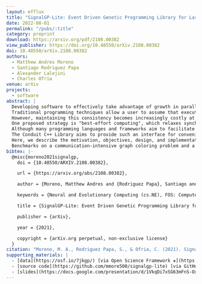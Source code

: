 ```yaml
---
layout: efflux
title: "SignalGP-Lite: Event Driven Genetic Programming Library for Large-Scale Artificial Life Applications "
date: 2022-08-01
permalink: "/pubs/:title"
category: preprint
download: https://arxiv.org/pdf/2108.00382
view_publisher: https://doi.org/10.48550/arXiv.2108.00382
doi: 10.48550/arXiv.2108.00382
authors:
  - Matthew Andres Moreno
  - Santiago Rodriguez Papa
  - Alexander Lalejini
  - Charles Ofria
venue: arXiv
projects:
  - software
abstract: |
  Developing software to effectively take advantage of growth in parallel and distributed processing capacity poses significant challenges.
  Traditional programming techniques allow a user to assume that execution, message passing, and memory are always kept synchronized.
  However, maintaining this consistency becomes increasingly costly at scale.
  One proposed strategy is "best-effort computing", which relaxes synchronization and hardware reliability requirements, accepting nondeterminism in exchange for efficiency.
  Although many programming languages and frameworks aim to facilitate software development for high performance applications, existing tools do not directly provide a prepackaged best-effort interface.
  The Conduit C++ Library aims to provide such an interface for convenient implementation of software that uses best-effort inter-thread and inter-process communication.
  Here, we describe the motivation, objectives, design, and implementation of the library.
  Benchmarks on a communication-intensive graph coloring problem and a compute-intensive digital evolution simulation show that Conduit's best-effort model can improve scaling efficiency and solution quality, particularly in a distributed, multi-node context.
bibtex: |-
  @misc{moreno2021signalgp,
    doi = {10.48550/ARXIV.2108.00382},

    url = {https://arxiv.org/abs/2108.00382},

    author = {Moreno, Matthew Andres and {Rodriguez Papa}, Santiago and Lalejini, Alexander and Ofria, Charles},

    keywords = {Neural and Evolutionary Computing (cs.NE), FOS: Computer and information sciences, FOS: Computer and information sciences},

    title = {SignalGP-Lite: Event Driven Genetic Programming Library for Large-Scale Artificial Life Applications},

    publisher = {arXiv},

    year = {2021},

    copyright = {arXiv.org perpetual, non-exclusive license}
  }
citation: "Moreno, M. A., Rodriguez Papa, S., & Ofria, C. (2021). SignalGP-Lite: Event Driven Genetic Programming Library for Large-Scale Artificial Life Applications. arXiv preprint arXiv:2108.00382."
supporting_materials: |
  - [data](https://osf.io/7jkgp/) [via Open Science Framework ❋](https://osf.io)
  - [source code](https://github.com/mmore500/signalgp-lite) [via GitHub <i class="icon-github-1"></i>](https://github.com/)
  - [slides](https://docs.google.com/presentation/d/1VkqDi7xSG63mFnS-Ox6C4Nel6uS5AvTQB9r9kKnSS0o/) [via Google Slides](https://workspace.google.com/products/slides/)
---
```

